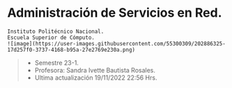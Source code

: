 # Administración de Servicios en Red.

    Instituto Politécnico Nacional.
    Escuela Superior de Cómputo.
    ![image](https://user-images.githubusercontent.com/55300309/202886325-17d257f0-3737-4168-b95a-27e2769e230a.png)

> - Semestre 23-1.
> - Profesora: Sandra Ivette Bautista Rosales.
> - Ultima actualización 19/11/2022  22:56 Hrs.
